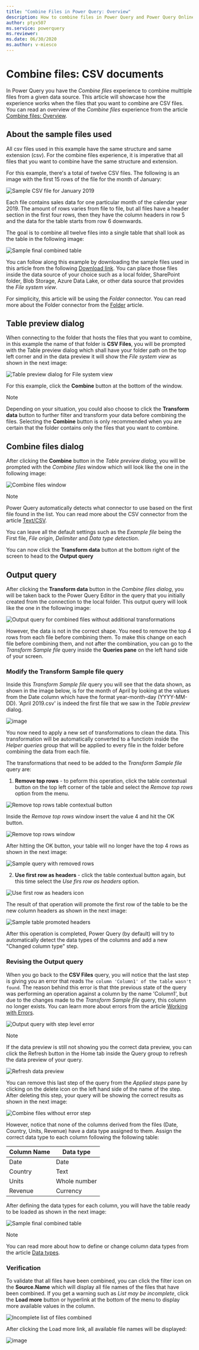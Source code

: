```yaml
---
title: "Combine Files in Power Query: Overview" 
description: How to combine files in Power Query and Power Query Online
author: ptyx507
ms.service: powerquery
ms.reviewer: 
ms.date: 06/30/2020
ms.author: v-miesco
---
```


# Combine files: CSV documents

In Power Query you have the *Combine files* experience to combine multtiple files from a given data source. This article will showcase how the experience works when the files that you want to combine are CSV files. You can read an overview of the *Combine files* experience from the article [Combine files: Overview](combine-files-overview.md). 

## About the sample files used

All csv files used in this example have the same structure and same extension (csv). For the combine files experience, it is imperative that all files that you want to combine have the same structure and extension.

For this example, there's a total of twelve CSV files. The following is an image with the first 15 rows of the file for the month of January:

![Sample CSV file for January 2019](images/me-combine-files-csv-sample-csv-file.png)

Each file contains sales data for one particular month of the calendar year 2019. The amount of rows varies from file to file, but all files have a header section in the first four rows, then they have the column headers in row 5 and the data for the table starts from row 6 downwards. 

The goal is to combine all twelve files into a single table that shall look as the table in the following image:

![Sample final combined table](images/me-combine-files-csv-final-table.png)

You can follow along this example by downloading the sample files used in this article from the following [Download link](csv-files.zip). You can place those files inside the  data source of your choice such as a local folder, SharePoint folder, Blob Storage, Azure Data Lake, or other data source that provides the *File system view*. 

For simplicity, this article will be using the *Folder* connector. You can read more about the Folder connector from the [Folder](Connectors/Folder.md) article.

## Table preview dialog

When connecting to the folder that hosts the files that you want to combine, in this example the name of that folder is **CSV Files**, you will be prompted with the Table preview dialog which shall have your folder path on the top left corner  and in the data preview it will show the *File system view* as shown in the next image:

![Table preview dialog for File system view](images/me-combine-files-csv-files-list.png)

For this example, click the **Combine** button at the bottom of the window.

>[!Note]
>Depending on your situation, you could also choose to click the **Transform data** button to further filter and transform your data before combining the files. Selecting the **Combine** button is only recommended when you are certain that the folder contains only the files that you want to combine.

## Combine files dialog

After clicking the **Combine** button in the *Table preview dialog*, you will be prompted with the *Combine files* window which will look like the one in the following image:

![Combine files window](images/me-combine-files-csv-combine-files-window.png)

>[!Note]
Power Query automatically detects what connector to use based on the first file found in the list. You can read more about the CSV connector from the article [Text/CSV](textcsv.md).

You can leave all the default settings such as the *Example file* being the First file, *File origin*, *Delimiter* and *Data type detection*.

You can now click the **Transform data** button at the bottom right of the screen to head to the **Output query**

## Output query

After clicking the **Transform data** button in the *Combine files dialog*, you will be taken back to the Power Query Editor in the query that you initially created from the connection to the local folder. This output query will look like the one in the following image:

![Output query for combined files without additional transformations](images/me-combine-files-csv-combined-files-pre-transformation.png)

However, the data is not in the correct shape. You need to remove the top 4 rows from each file before combining them. To make this change on each file before combining them, and not after the combination, you can go to the *Transform Sample file* query inside the **Queries pane** on the left hand side of your screen.

### Modify the Transform Sample file query

Inside this *Transform Sample file* query you will see that the data shown, as shown in the image below, is for the month of April by looking at the values from the Date column which have the format year-month-day (YYYY-MM-DD). 'April 2019.csv' is indeed the first file that we saw in the *Table preview* dialog.

![image](images/me-combine-files-csv-transform-sample-file.png)

You now need to apply a new set of transformations to clean the data. This transformation will be automatically converted to a functiotn inside the *Helper queries* group that will be applied to every file in the folder before combining the data from each file.

The transformations that need to be added to the *Transform Sample file* query are:
1. **Remove top rows** - to peform this operation, click the table contextual button on the top left corner of the table and select the *Remove top rows* option from the menu. 

![Remove top rows table contextual button](images/me-combine-files-csv-remove-top-rows.png)

Inside the *Remove top rows* window insert the value 4 and hit the OK button.

![Remove top rows window](images/me-combine-files-csv-remove-top-rows-window.png)

After hitting the OK button, your table will no longer have the top 4 rows as shown in the next image:

![Sample query with removed rows](images/me-combine-files-csv-top-rows-removed.png)

2. **Use first row as headers** - click the table contextual button again, but this time select the *Use firs row as headers* option.

![Use first row as headers icon](images/me-combine-files-csv-promote-headers.png)

The result of that operation will promote the first row of the table to be the new column headers as shown in the next image: 

![Sample table promoted headers](images/me-combine-files-csv-headers-promoted.png)

After this operation is completed, Power Query (by default) will try to automatically detect the data types of the columns and add a new "Changed column type" step.

### Revising the Output query

When you go back to the **CSV Files** query, you will notice that the last step is giving you an error that reads ```The column 'Column1' of the table wasn't found```. The reason behind this error is that thte previous state of the query was performing an operation against a column by the name 'Column1', but due to the changes made to the *Transform Sample file* query, this column no longer exists. You can learn more about errors from the article [Working with Errors](working-with-errors.md).

![Output query with step level error](images/me-combine-files-csv-column-name-error.png)

>[!Note]
> If the data preview is still not showing you the correct data preview, you can click the Refresh button in the Home tab inside the Query group to refresh the data preview of your query.
>
>![Refresh data preview](images/me-combine-files-csv-refresh-preview.png)
>

You can remove this last step of the query from the *Applied steps* pane by clicking on the delete icon on the left hand side of the name of the step. After deleting this step, your query will be showing the correct results as shown in the next image:

![Combine files without error step](images/me-combine-files-csv-expanded-table-step.png)

However, notice that none of the columns derived from the files (Date, Country, Units, Revenue) have a data type assigned to them. Assign the correct data type to each column following the following table:

Column Name | Data type|
------------|----------|
Date| Date
Country | Text
Units| Whole number
Revenue| Currency

After defining the data types for each column, you will have the table ready to be loaded as shown in the next image:

![Sample final combined table](images/me-combine-files-csv-final-table.png)

>[!Note]
>You can read more about how to define or change column data types from the article [Data types](data-types.md).

### Verification

To validate that all files have been combined, you can click the filter icon on the **Source.Name** which will display all file names of the files that have been combined. If you get a warning such as *List may be incomplete*, click the **Load more** button or hyperlink at the bottom of the menu to display more available values in the column.

![Incomplete list of files combined](images/me-combine-files-csv-incomplete-list.png)

After clicking the Load more link, all available file names will be displayed:

![image](images/me-combine-files-csv-full-combined-files-list.png)
